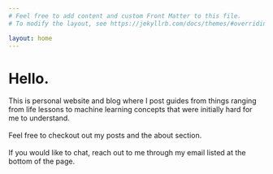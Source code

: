 ```yaml
---
# Feel free to add content and custom Front Matter to this file.
# To modify the layout, see https://jekyllrb.com/docs/themes/#overriding-theme-defaults

layout: home
---
```


# Hello.

This is personal website and blog where I post guides from things ranging from life lessons to machine learning concepts that were initially hard for me to understand. 
<br><br>
Feel free to checkout out my posts and the about section. 
<br><br>
If you would like to chat, reach out to me through my email listed at the bottom of the page.
<br>
<br>
<br>
<br>
<br>
<br>